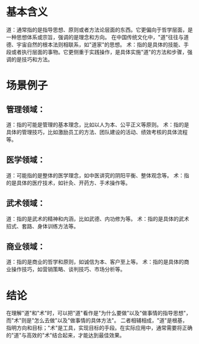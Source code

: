# 基本含义
道：通常指的是指导思想、原则或者方法论层面的东西。它更偏向于哲学层面，是一种思想体系或宗旨，强调的是理念和方向。
在中国传统文化中，"道"往往与道德、宇宙自然的根本法则相联系，如"道家"的思想。
术：指的是具体的技能、手段或者执行层面的事物。它更侧重于实践操作，是具体实施"道"的方法和步骤，强调的是技巧和方法。

# 场景例子

## 管理领域：
道：指的可能是管理的基本理念，比如以人为本、公平正义等原则。
术：指的是具体的管理技巧，比如激励员工的方法、团队建设的活动、绩效考核的具体流程等。

## 医学领域：
道：可能指的是整体的医学理念，如中医讲究的阴阳平衡、整体观念等。
术：指的是具体的医疗技术，如针灸、开药方、手术操作等。

## 武术领域：
道：指的是武术的精神和内涵，比如武德、内功修为等。
术：指的是具体的武术招式、套路、身体训练方法等。

## 商业领域：
道：指的是商业的哲学和原则，如诚信为本、客户至上等。
术：指的是具体的商业操作技巧，如营销策略、谈判技巧、市场分析等。

# 结论

在理解"道"和"术"时，可以把"道"看作是"为什么要做"以及"做事情的指导思想"，而"术"则是"怎么去做"以及"做事情的具体方法"。
二者相辅相成，"道"是根基，指明方向和目标；"术"是工具，实现目标的手段。在实际应用中，通常需要将正确的"道"与高效的"术"结合起来，才能达到最佳效果。